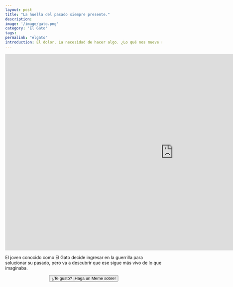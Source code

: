 ```yaml
---
layout: post
title: "La huella del pasado siempre presente."
description:
image: '/image/gato.png'
category: 'El Gato'
tags:
permalink: "elgato"
introduction: El dolor. La necesidad de hacer algo. ¿Lo qué nos mueve realmente?
---
```

<iframe width="1080" height="630" src="https://www.youtube.com/embed/qqVWsur3xMM?ecver=1" frameborder="0" allow="autoplay; encrypted-media" allowfullscreen></iframe>

El joven conocido como El Gato decide ingresar en la guerrilla para solucionar su pasado, pero va a descubrir que ese sigue más vivo de lo que imaginaba.

<div align="center">
<form>
<input type="button" value="¿Te gustó? ¡Haga un Meme sobre!
" onclick="window.location.href='/meme'" />
</form>
</div>
